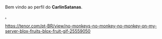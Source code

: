 Bem vindo ao perfil do **CarlinSatanas**.

 <u Odeio macacos e coisas parecidas com macacos >.

https://tenor.com/pt-BR/view/no-monkeys-no-monkey-no-monkey-on-my-server-blox-fruits-blox-fruit-gif-25559050
